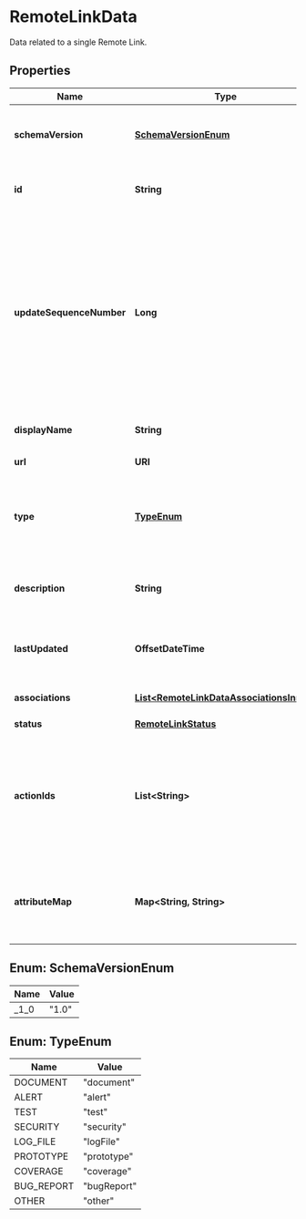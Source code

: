 

# RemoteLinkData

Data related to a single Remote Link. 

## Properties

| Name | Type | Description | Notes |
|------------ | ------------- | ------------- | -------------|
|**schemaVersion** | [**SchemaVersionEnum**](#SchemaVersionEnum) | The schema version used for this data.  Placeholder to support potential schema changes in the future.  |  [optional] |
|**id** | **String** | The identifier for the Remote Link. Must be unique for a given Provider.  |  |
|**updateSequenceNumber** | **Long** | An ID used to apply an ordering to updates for this Remote Link in the case of out-of-order receipt of update requests.  It must be a monotonically increasing number. For example, epoch time could be one way to generate the &#x60;updateSequenceNumber&#x60;.  Updates for a Remote Link that is received with an &#x60;updateSqeuenceNumber&#x60; less than or equal to what is currently stored will be ignored.  |  |
|**displayName** | **String** | The human-readable name for the Remote Link.  Will be shown in the UI.  |  |
|**url** | **URI** | The URL to this Remote Link in your system.  |  |
|**type** | [**TypeEnum**](#TypeEnum) | The type of the Remote Link. The current supported types are &#39;document&#39;, &#39;alert&#39;, &#39;test&#39;, &#39;security&#39;, &#39;logFile&#39;, &#39;prototype&#39;, &#39;coverage&#39;, &#39;bugReport&#39; and &#39;other&#39;  |  |
|**description** | **String** | An optional description to attach to this Remote Link.  This may be anything that makes sense in your system.  |  [optional] |
|**lastUpdated** | **OffsetDateTime** | The last-updated timestamp to present to the user as a summary of when Remote Link was last updated.  |  |
|**associations** | [**List&lt;RemoteLinkDataAssociationsInner&gt;**](RemoteLinkDataAssociationsInner.md) | The entities to associate the Remote Link information with.  |  [optional] |
|**status** | [**RemoteLinkStatus**](RemoteLinkStatus.md) |  |  [optional] |
|**actionIds** | **List&lt;String&gt;** | Optional list of actionIds. They are associated with the actions the provider is able to provide when they registered. Indicates which actions this Remote Link has.  If any actions have a templateUrl that requires string substitution, then &#x60;attributeMap&#x60; must be passed in.  |  [optional] |
|**attributeMap** | **Map&lt;String, String&gt;** | Map of key/values (string to string mapping). This is used to build the urls for actions from the templateUrl the provider registered their available actions with.  |  [optional] |



## Enum: SchemaVersionEnum

| Name | Value |
|---- | -----|
| _1_0 | &quot;1.0&quot; |



## Enum: TypeEnum

| Name | Value |
|---- | -----|
| DOCUMENT | &quot;document&quot; |
| ALERT | &quot;alert&quot; |
| TEST | &quot;test&quot; |
| SECURITY | &quot;security&quot; |
| LOG_FILE | &quot;logFile&quot; |
| PROTOTYPE | &quot;prototype&quot; |
| COVERAGE | &quot;coverage&quot; |
| BUG_REPORT | &quot;bugReport&quot; |
| OTHER | &quot;other&quot; |



